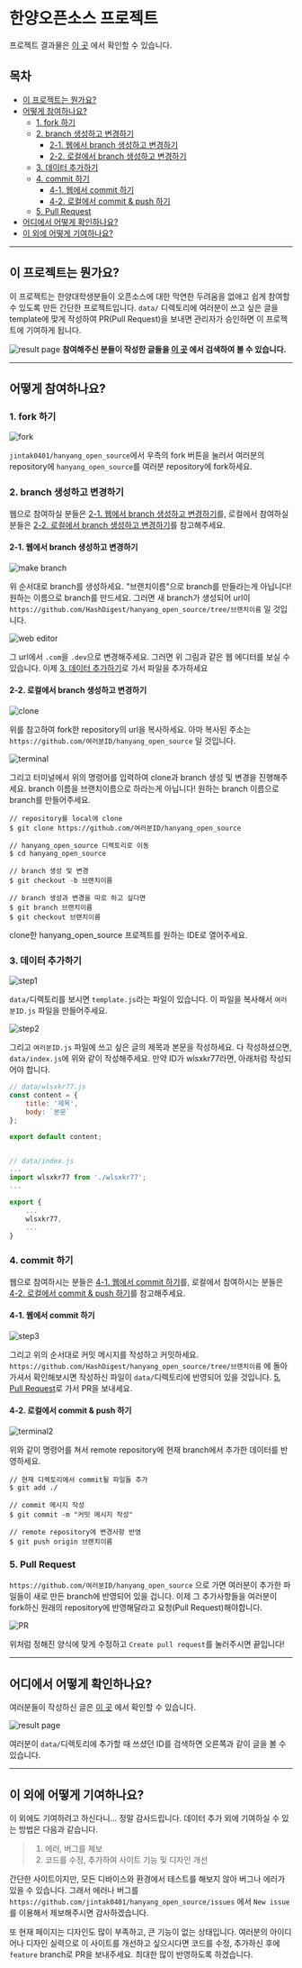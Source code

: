 # 한양오픈소스 프로젝트

프로젝트 결과물은 [이 곳](https://hanyang-open-source.vercel.app/) 에서 확인할 수 있습니다.

## 목차
- [이 프로젝트는 뭔가요?](#이-프로젝트는-뭔가요)
- [어떻게 참여하나요?](#어떻게-참여하나요)
  - [1. fork 하기](#1-fork-하기)
  - [2. branch 생성하고 변경하기](#2-branch-생성하고-변경하기)
     - [2-1. 웹에서 branch 생성하고 변경하기](#2-1-웹에서-branch-생성하고-변경하기)
     - [2-2. 로컬에서 branch 생성하고 변경하기](#2-2-로컬에서-branch-생성하고-변경하기)
  - [3. 데이터 추가하기](#3-데이터-추가하기)
  - [4. commit 하기](#4-commit-하기)
    - [4-1. 웹에서 commit 하기](#4-1-웹에서-commit-하기)
    - [4-2. 로컬에서 commit & push 하기](#4-2-로컬에서-commit--push-하기)
  - [5. Pull Request](#5-pull-request)
- [어디에서 어떻게 확인하나요?](#어디에서-어떻게-확인하나요)
- [이 외에 어떻게 기여하나요?](#이-외에-어떻게-기여하나요)
---
## 이 프로젝트는 뭔가요?

이 프로젝트는 한양대학생분들이 오픈소스에 대한 막연한 두려움을 없애고 쉽게 참여할 수 있도록 만든 간단한 프로젝트입니다.
`data/` 디렉토리에 여러분이 쓰고 싶은 글을 template에 맞게 작성하여 PR(Pull Request)을 보내면 관리자가 승인하면
이 프로젝트에 기여하게 됩니다.

![result page](./images/resultPage.png)
**참여해주신 분들이 작성한 글들을 [이 곳](https://hanyang-open-source.vercel.app/) 에서 검색하여 볼 수 있습니다.**

---
## 어떻게 참여하나요?

### 1. fork 하기

![fork](./images/fork.png)

`jintak0401/hanyang_open_source`에서 우측의 fork 버튼을 눌러서 여러분의 repository에 `hanyang_open_source`를 여러분 repository에 fork하세요.

### 2. branch 생성하고 변경하기

웹으로 참여하실 분들은 [2-1. 웹에서 branch 생성하고 변경하기](#2-1-웹에서-branch-생성하고-변경하기)를, 
로컬에서 참여하실 분들은 [2-2. 로컬에서 branch 생성하고 변경하기](#2-2-로컬에서-branch-생성하고-변경하기)를 참고해주세요.

#### 2-1. 웹에서 branch 생성하고 변경하기

![make branch](./images/makeBranch.png)

위 순서대로 branch를 생성하세요. "브랜치이름"으로 branch를 만들라는게 아닙니다! 원하는 이름으로 branch를 만드세요.
그러면 새 branch가 생성되어 url이 `https://github.com/HashDigest/hanyang_open_source/tree/브랜치이름` 일 것입니다.

![web editor](./images/webEditor.png)

그 url에서 `.com`을 `.dev`으로 변경해주세요. 그러면 위 그림과 같은 웹 에디터를 보실 수 있습니다.
이제 [3. 데이터 추가하기](#3-데이터-추가하기)로 가서 파일을 추가하세요

#### 2-2. 로컬에서 branch 생성하고 변경하기

![clone](./images/clone.png)

위를 참고하여 fork한 repository의 url을 복사하세요. 
아마 복사된 주소는 `https://github.com/여러분ID/hanyang_open_source` 일 것입니다.

![terminal](./images/terminal.png)

그리고 터미널에서 위의 명령어를 입력하여 clone과 branch 생성 및 변경을 진행해주세요. branch 이름을 브랜치이름으로 하라는게 아닙니다!
원하는 branch 이름으로 branch를 만들어주세요.

```shell
// repository를 local에 clone
$ git clone https://github.com/여러분ID/hanyang_open_source

// hanyang_open_source 디렉토리로 이동
$ cd hanyang_open_source

// branch 생성 및 변경
$ git checkout -b 브랜치이름

// branch 생성과 변경을 따로 하고 싶다면
$ git branch 브랜치이름
$ git checkout 브랜치이름
```

clone한 hanyang_open_source 프로젝트를 원하는 IDE로 열어주세요.

### 3. 데이터 추가하기
![step1](./images/step1.png)

`data/`디렉토리를 보시면 `template.js`라는 파일이 있습니다. 이 파일을 복사해서 `여러분ID.js` 파일을 만들어주세요.

![step2](./images/step2.png)

그리고 `여러분ID.js` 파일에 쓰고 싶은 글의 제목과 본문을 작성하세요. 다 작성하셨으면, `data/index.js`에 위와 같이 작성해주세요.
만약 ID가 wlsxkr77라면, 아래처럼 작성되어야 합니다.
```javascript
// data/wlsxkr77.js
const content = {
    title: '제목',
    body: `본문`
};

export default content;
```

```javascript

// data/index.js
...
import wlsxkr77 from './wlsxkr77';
...

export {
    ...
    wlsxkr77,
    ...
}
```

### 4. commit 하기

웹으로 참여하시는 분들은 [4-1. 웹에서 commit 하기](#4-1-웹에서-commit-하기)를,
로컬에서 참여하시는 분들은 [4-2. 로컬에서 commit & push 하기](#4-2-로컬에서-commit--push-하기)를 참고해주세요.

#### 4-1. 웹에서 commit 하기

![step3](./images/step3.png)

그리고 위의 순서대로 커밋 메시지를 작성하고 커밋하세요.
`https://github.com/HashDigest/hanyang_open_source/tree/브랜치이름` 에 돌아가셔서 확인해보시면 작성하신 파일이 `data/`디렉토리에 반영되어 있을 것입니다.
[5. Pull Request](#5-pull-request)로 가서 PR을 보내세요.

#### 4-2. 로컬에서 commit & push 하기

![terminal2](./images/terminal2.png)

위와 같이 명령어를 쳐서 remote repository에 현재 branch에서 추가한 데이터를 반영하세요.

```shell
// 현재 디렉토리에서 commit될 파일들 추가
$ git add ./

// commit 메시지 작성
$ git commit -m "커밋 메시지 작성"

// remote repository에 변경사항 반영
$ git push origin 브랜치이름
```

### 5. Pull Request

`https://github.com/여러분ID/hanyang_open_source` 으로 가면 여러분이 추가한 파일들이 새로 만든 branch에 반영되어 있을 겁니다.
이제 그 추가사항들을 여러분이 fork하신 원래의 repository에 반영해달라고 요청(Pull Request)해야합니다.

![PR](./images/pr.png)

위처럼 정해진 양식에 맞게 수정하고 `Create pull request`를 눌러주시면 끝입니다!

---

## 어디에서 어떻게 확인하나요?

여러분들이 작성하신 글은 [이 곳](https://hanyang-open-source.vercel.app/) 에서 확인할 수 있습니다.

![result page](./images/resultPage.png)

여러분이 `data/`디렉토리에 추가할 때 쓰셨던 ID를 검색하면 오른쪽과 같이 글을 볼 수 있습니다.

---

## 이 외에 어떻게 기여하나요?

이 외에도 기여하려고 하신다니... 정말 감사드립니다. 데이터 추가 외에 기여하실 수 있는 방법은 다음과 같습니다.

>1. 에러, 버그를 제보
>2. 코드를 수정, 추가하여 사이트 기능 및 디자인 개선

간단한 사이트이지만, 모든 디바이스와 환경에서 테스트를 해보지 않아 버그나 에러가 있을 수 있습니다.
그래서 에러나 버그를 `https://github.com/jintak0401/hanyang_open_source/issues` 에서 `New issue`를 이용해서 제보해주시면 감사하겠습니다.

또 현재 페이지는 디자인도 많이 부족하고, 큰 기능이 없는 상태입니다.
여러분의 아이디어나 디자인 실력으로 이 사이트를 개선하고 싶으시다면 코드를 수정, 추가하신 후에 `feature` branch로 PR을 보내주세요.
최대한 많이 반영하도록 하겠습니다. 
